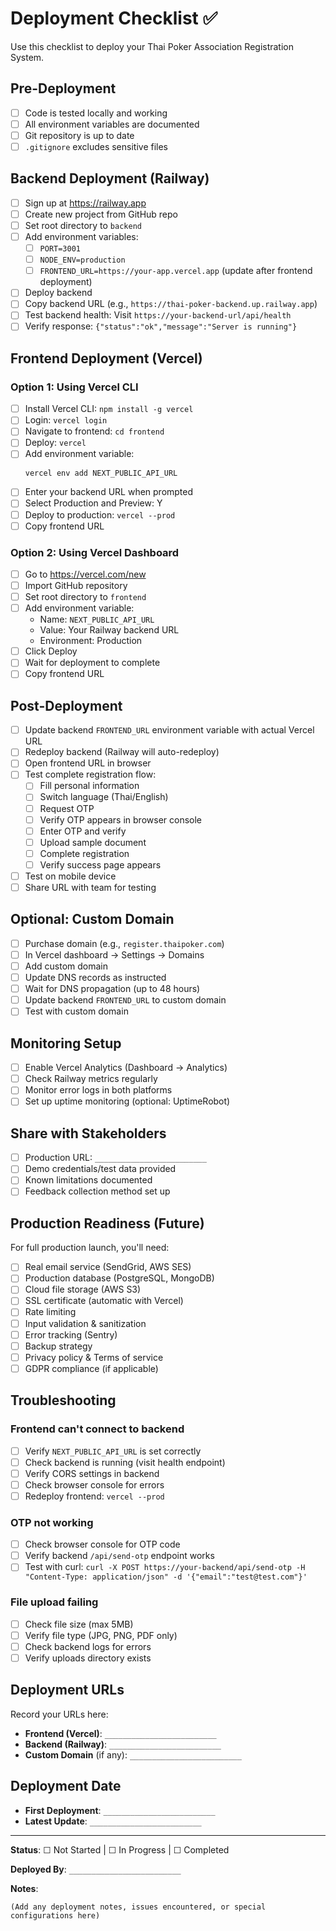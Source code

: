 # Deployment Checklist ✅

Use this checklist to deploy your Thai Poker Association Registration System.

## Pre-Deployment

- [ ] Code is tested locally and working
- [ ] All environment variables are documented
- [ ] Git repository is up to date
- [ ] `.gitignore` excludes sensitive files

## Backend Deployment (Railway)

- [ ] Sign up at https://railway.app
- [ ] Create new project from GitHub repo
- [ ] Set root directory to `backend`
- [ ] Add environment variables:
  - [ ] `PORT=3001`
  - [ ] `NODE_ENV=production`
  - [ ] `FRONTEND_URL=https://your-app.vercel.app` (update after frontend deployment)
- [ ] Deploy backend
- [ ] Copy backend URL (e.g., `https://thai-poker-backend.up.railway.app`)
- [ ] Test backend health: Visit `https://your-backend-url/api/health`
- [ ] Verify response: `{"status":"ok","message":"Server is running"}`

## Frontend Deployment (Vercel)

### Option 1: Using Vercel CLI

- [ ] Install Vercel CLI: `npm install -g vercel`
- [ ] Login: `vercel login`
- [ ] Navigate to frontend: `cd frontend`
- [ ] Deploy: `vercel`
- [ ] Add environment variable:
  ```bash
  vercel env add NEXT_PUBLIC_API_URL
  ```
- [ ] Enter your backend URL when prompted
- [ ] Select Production and Preview: Y
- [ ] Deploy to production: `vercel --prod`
- [ ] Copy frontend URL

### Option 2: Using Vercel Dashboard

- [ ] Go to https://vercel.com/new
- [ ] Import GitHub repository
- [ ] Set root directory to `frontend`
- [ ] Add environment variable:
  - Name: `NEXT_PUBLIC_API_URL`
  - Value: Your Railway backend URL
  - Environment: Production
- [ ] Click Deploy
- [ ] Wait for deployment to complete
- [ ] Copy frontend URL

## Post-Deployment

- [ ] Update backend `FRONTEND_URL` environment variable with actual Vercel URL
- [ ] Redeploy backend (Railway will auto-redeploy)
- [ ] Open frontend URL in browser
- [ ] Test complete registration flow:
  - [ ] Fill personal information
  - [ ] Switch language (Thai/English)
  - [ ] Request OTP
  - [ ] Verify OTP appears in browser console
  - [ ] Enter OTP and verify
  - [ ] Upload sample document
  - [ ] Complete registration
  - [ ] Verify success page appears
- [ ] Test on mobile device
- [ ] Share URL with team for testing

## Optional: Custom Domain

- [ ] Purchase domain (e.g., `register.thaipoker.com`)
- [ ] In Vercel dashboard → Settings → Domains
- [ ] Add custom domain
- [ ] Update DNS records as instructed
- [ ] Wait for DNS propagation (up to 48 hours)
- [ ] Update backend `FRONTEND_URL` to custom domain
- [ ] Test with custom domain

## Monitoring Setup

- [ ] Enable Vercel Analytics (Dashboard → Analytics)
- [ ] Check Railway metrics regularly
- [ ] Monitor error logs in both platforms
- [ ] Set up uptime monitoring (optional: UptimeRobot)

## Share with Stakeholders

- [ ] Production URL: `_________________________`
- [ ] Demo credentials/test data provided
- [ ] Known limitations documented
- [ ] Feedback collection method set up

## Production Readiness (Future)

For full production launch, you'll need:

- [ ] Real email service (SendGrid, AWS SES)
- [ ] Production database (PostgreSQL, MongoDB)
- [ ] Cloud file storage (AWS S3)
- [ ] SSL certificate (automatic with Vercel)
- [ ] Rate limiting
- [ ] Input validation & sanitization
- [ ] Error tracking (Sentry)
- [ ] Backup strategy
- [ ] Privacy policy & Terms of service
- [ ] GDPR compliance (if applicable)

## Troubleshooting

### Frontend can't connect to backend
- [ ] Verify `NEXT_PUBLIC_API_URL` is set correctly
- [ ] Check backend is running (visit health endpoint)
- [ ] Verify CORS settings in backend
- [ ] Check browser console for errors
- [ ] Redeploy frontend: `vercel --prod`

### OTP not working
- [ ] Check browser console for OTP code
- [ ] Verify backend `/api/send-otp` endpoint works
- [ ] Test with curl: `curl -X POST https://your-backend/api/send-otp -H "Content-Type: application/json" -d '{"email":"test@test.com"}'`

### File upload failing
- [ ] Check file size (max 5MB)
- [ ] Verify file type (JPG, PNG, PDF only)
- [ ] Check backend logs for errors
- [ ] Verify uploads directory exists

## Deployment URLs

Record your URLs here:

- **Frontend (Vercel)**: `_________________________`
- **Backend (Railway)**: `_________________________`
- **Custom Domain** (if any): `_________________________`

## Deployment Date

- **First Deployment**: `_________________________`
- **Latest Update**: `_________________________`

---

**Status**: ☐ Not Started | ☐ In Progress | ☐ Completed

**Deployed By**: `_________________________`

**Notes**:
```
(Add any deployment notes, issues encountered, or special configurations here)
```
